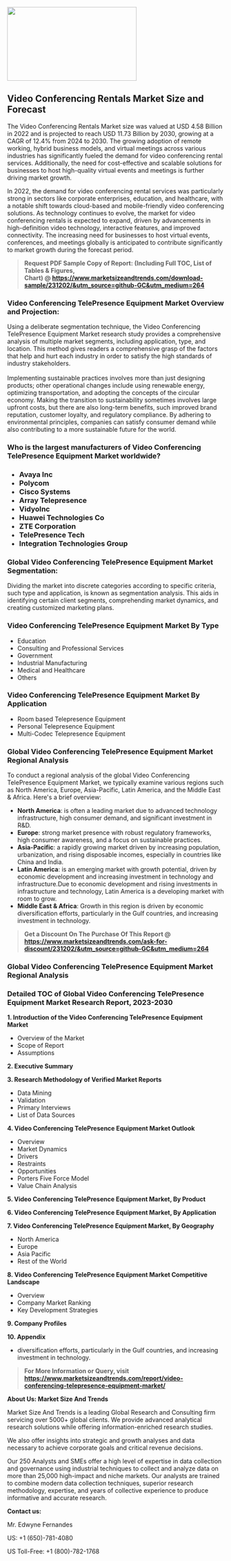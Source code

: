 <p><img class="alignnone size-medium wp-image-20088" src="https://ffe5etoiles.com/wp-content/uploads/2024/12/MST1-300x171.png" alt="" width="300" height="171" /></p><h2>Video Conferencing Rentals Market Size and Forecast</h2><p>The Video Conferencing Rentals Market size was valued at USD 4.58 Billion in 2022 and is projected to reach USD 11.73 Billion by 2030, growing at a CAGR of 12.4% from 2024 to 2030. The growing adoption of remote working, hybrid business models, and virtual meetings across various industries has significantly fueled the demand for video conferencing rental services. Additionally, the need for cost-effective and scalable solutions for businesses to host high-quality virtual events and meetings is further driving market growth.</p><p>In 2022, the demand for video conferencing rental services was particularly strong in sectors like corporate enterprises, education, and healthcare, with a notable shift towards cloud-based and mobile-friendly video conferencing solutions. As technology continues to evolve, the market for video conferencing rentals is expected to expand, driven by advancements in high-definition video technology, interactive features, and improved connectivity. The increasing need for businesses to host virtual events, conferences, and meetings globally is anticipated to contribute significantly to market growth during the forecast period.</p></p><blockquote id="" class=""><strong>Request PDF Sample Copy of Report: (Including Full TOC, List of Tables &amp; Figures, Chart)&nbsp;@&nbsp;<strong><a href="https://www.marketsizeandtrends.com/download-sample/231202/&utm_source=github-GC&utm_medium=264" target="_blank">https://www.marketsizeandtrends.com/download-sample/231202/&utm_source=github-GC&utm_medium=264</a></strong></strong></blockquote><h3 id="" class="">Video Conferencing TelePresence Equipment Market&nbsp;Overview and Projection:</h3><p id="" class="">Using a deliberate segmentation technique, the Video Conferencing TelePresence Equipment Market research study provides a comprehensive analysis of multiple market segments, including application, type, and location. This method gives readers a comprehensive grasp of the factors that help and hurt each industry in order to satisfy the high standards of industry stakeholders. <br /> <br />Implementing sustainable practices involves more than just designing products; other operational changes include using renewable energy, optimizing transportation, and adopting the concepts of the circular economy. Making the transition to sustainability sometimes involves large upfront costs, but there are also long-term benefits, such improved brand reputation, customer loyalty, and regulatory compliance. By adhering to environmental principles, companies can satisfy consumer demand while also contributing to a more sustainable future for the world.</p><h3 id="" class="">Who is the largest manufacturers of&nbsp;Video Conferencing TelePresence Equipment Market worldwide?</h3><h3 class=""><p><ul><li>Avaya Inc </li><li> Polycom </li><li> Cisco Systems </li><li> Array Telepresence </li><li> VidyoInc </li><li> Huawei Technologies Co </li><li> ZTE Corporation </li><li> TelePresence Tech </li><li> Integration Technologies Group</li></ul></p></h3><h3 id="" class="">Global&nbsp;Video Conferencing TelePresence Equipment Market Segmentation:</h3><p id="" class="">Dividing the market into discrete categories according to specific criteria, such type and application, is known as segmentation analysis. This aids in identifying certain client segments, comprehending market dynamics, and creating customized marketing plans.</p><h3 id="" class="">Video Conferencing TelePresence Equipment Market&nbsp;By Type</h3><p><p><ul><li>Education</li><li> Consulting and Professional Services</li><li> Government</li><li> Industrial Manufacturing</li><li> Medical and Healthcare</li><li> Others</p></li></ul></p></p><h3 id="" class="">Video Conferencing TelePresence Equipment Market&nbsp;By Application</h3><p class=""><p><ul><li>Room based Telepresence Equipment</li><li> Personal Telepresence Equipment</li><li> Multi-Codec Telepresence Equipment</li></ul></p></p><h3 id="" class="">Global Video Conferencing TelePresence Equipment Market Regional Analysis</h3><p id="" class="">To conduct a regional analysis of the global Video Conferencing TelePresence Equipment Market, we typically examine various regions such as North America, Europe, Asia-Pacific, Latin America, and the Middle East &amp; Africa. Here's a brief overview:</p><ul><li><strong>North America</strong>: is often a leading market due to advanced technology infrastructure, high consumer demand, and significant investment in R&amp;D.</li><li><strong>Europe</strong>: strong market presence with robust regulatory frameworks, high consumer awareness, and a focus on sustainable practices.</li><li><strong>Asia-Pacific</strong>: a rapidly growing market driven by increasing population, urbanization, and rising disposable incomes, especially in countries like China and India.</li><li><strong>Latin America</strong>: is an emerging market with growth potential, driven by economic development and increasing investment in technology and infrastructure.Due to economic development and rising investments in infrastructure and technology, Latin America is a developing market with room to grow.</li><li><strong>Middle East &amp; Africa</strong>: Growth in this region is driven by economic diversification efforts, particularly in the Gulf countries, and increasing investment in technology.</li></ul><blockquote id="" class=""><strong>Get a Discount On The Purchase Of This Report @ <strong><a href="https://www.marketsizeandtrends.com/ask-for-discount/231202/&utm_source=github-GC&utm_medium=264" target="_blank">https://www.marketsizeandtrends.com/ask-for-discount/231202/&utm_source=github-GC&utm_medium=264</a></strong></strong></blockquote><h3 id="" class="">Global Video Conferencing TelePresence Equipment Market Regional Analysis</h3><h3 id="" class="">Detailed TOC of Global Video Conferencing TelePresence Equipment Market Research Report, 2023-2030</h3><p id="" class=""><strong>1. Introduction of the Video Conferencing TelePresence Equipment Market</strong></p><ul><li>Overview of the Market</li><li>Scope of Report</li><li>Assumptions</li></ul><p id="" class=""><strong>2. Executive Summary</strong></p><p id="" class=""><strong>3. Research Methodology of Verified Market Reports</strong></p><ul><li>Data Mining</li><li>Validation</li><li>Primary Interviews</li><li>List of Data Sources</li></ul><p id="" class=""><strong>4. Video Conferencing TelePresence Equipment Market Outlook</strong></p><ul><li>Overview</li><li>Market Dynamics</li><li>Drivers</li><li>Restraints</li><li>Opportunities</li><li>Porters Five Force Model</li><li>Value Chain Analysis</li></ul><p id="" class=""><strong>5. Video Conferencing TelePresence Equipment Market, By Product</strong></p><p id="" class=""><strong>6. Video Conferencing TelePresence Equipment Market, By Application</strong></p><p id="" class=""><strong>7. Video Conferencing TelePresence Equipment Market, By Geography</strong></p><ul><li>North America</li><li>Europe</li><li>Asia Pacific</li><li>Rest of the World</li></ul><p id="" class=""><strong>8. Video Conferencing TelePresence Equipment Market Competitive Landscape</strong></p><ul><li>Overview</li><li>Company Market Ranking</li><li>Key Development Strategies</li></ul><p id="" class=""><strong>9. Company Profiles</strong></p><p id="" class=""><strong>10. Appendix</strong></p><ul><li>diversification efforts, particularly in the Gulf countries, and increasing investment in technology.</li></ul><blockquote id="" class=""><strong>For More Information or Query, visit <strong><strong><a href="https://www.marketsizeandtrends.com/report/video-conferencing-telepresence-equipment-market/" target="_blank">https://www.marketsizeandtrends.com/report/video-conferencing-telepresence-equipment-market/</a></strong></strong></strong></blockquote><p id="" class=""><strong>About Us: Market Size And Trends</strong></p><p id="" class="">Market Size And Trends is a leading Global Research and Consulting firm servicing over 5000+ global clients. We provide advanced analytical research solutions while offering information-enriched research studies.</p><p id="" class="">We also offer insights into strategic and growth analyses and data necessary to achieve corporate goals and critical revenue decisions.</p><p id="" class="">Our 250 Analysts and SMEs offer a high level of expertise in data collection and governance using industrial techniques to collect and analyze data on more than 25,000 high-impact and niche markets. Our analysts are trained to combine modern data collection techniques, superior research methodology, expertise, and years of collective experience to produce informative and accurate research.</p><p id="" class=""><strong>Contact us:</strong></p><p id="" class="">Mr. Edwyne Fernandes</p><p id="" class="">US: +1 (650)-781-4080</p><p id="" class="">US Toll-Free: +1 (800)-782-1768</p>

